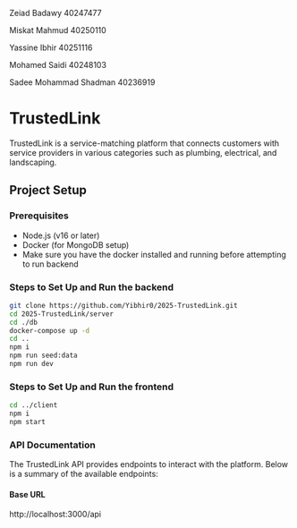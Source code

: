 Zeiad Badawy 40247477  

Miskat Mahmud 40250110  

Yassine Ibhir 40251116  

Mohamed Saidi 40248103  

Sadee Mohammad Shadman 40236919  

# TrustedLink

TrustedLink is a service-matching platform that connects customers with service providers in various categories such as plumbing, electrical, and landscaping.

## Project Setup

### Prerequisites

- Node.js (v16 or later)
- Docker (for MongoDB setup)
- Make sure you have the docker installed and running before attempting to run backend

### Steps to Set Up and Run the backend

```bash
git clone https://github.com/Yibhir0/2025-TrustedLink.git
cd 2025-TrustedLink/server
cd ./db
docker-compose up -d
cd ..
npm i
npm run seed:data
npm run dev
```

### Steps to Set Up and Run the frontend

```bash
cd ../client
npm i
npm start
```

### API Documentation

The TrustedLink API provides endpoints to interact with the platform. Below is a summary of the available endpoints:

#### Base URL

http://localhost:3000/api

